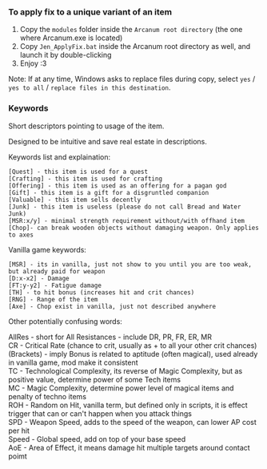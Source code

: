 ### To apply fix to a unique variant of an item

   1. Copy the `modules` folder inside the `Arcanum root directory` (the one where Arcanum.exe is located)
   2. Copy `Jen_ApplyFix.bat` inside the Arcanum root directory as well, and launch it by double-clicking
   3. Enjoy :3

Note: If at any time, Windows asks to replace files during copy, select `yes` / `yes to all` / `replace files in this destination`.

### Keywords

Short descriptors pointing to usage of the item.

Designed to be intuitive and save real estate in descriptions.

Keywords list and explaination:

    [Quest] - this item is used for a quest
    [Crafting] - this item is used for crafting
    [Offering] - this item is used as an offering for a pagan god
    [Gift] - this item is a gift for a disgruntled companion
    [Valuable] - this item sells decently
    [Junk] - this item is useless (please do not call Bread and Water Junk)
    [MSR:x/y] - minimal strength requirement without/with offhand item
    [Chop]- can break wooden objects without damaging weapon. Only applies to axes

Vanilla game keywords:

    [MSR] - its in vanilla, just not show to you until you are too weak, but already paid for weapon
    [D:x-x2] - Damage
    [FT:y-y2] - Fatigue damage
    [TH] - to hit bonus (increases hit and crit chances)
    [RNG] - Range of the item
    [Axe] - Chop exist in vanilla, just not described anywhere
    
Other potentially confusing words:

AllRes - short for All Resistances - include DR, PR, FR, ER, MR   
CR - Critical Rate (chance to crit, usually as + to all your other crit chances)   
(Brackets) - imply Bonus is related to aptitude (often magical), used already in vanilla game, mod make it consistent   
TC - Technological Complexity, its reverse of Magic Complexity, but as positive value, determine power of some Tech items   
MC - Magic Complexity, determine power level of magical items and penalty of techno items   
ROH - Random on Hit, vanilla term, but defined only in scripts, it is effect trigger that can or can't happen when you attack things   
SPD - Weapon Speed, adds to the speed of the weapon, can lower AP cost per hit   
Speed - Global speed, add on top of your base speed   
AoE - Area of Effect, it means damage hit multiple targets around contact poimt 


